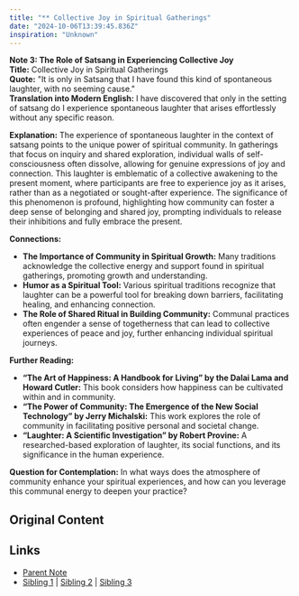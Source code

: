 ```yaml
---
title: "** Collective Joy in Spiritual Gatherings"
date: "2024-10-06T13:39:45.836Z"
inspiration: "Unknown"
---
```


  
**Note 3: The Role of Satsang in Experiencing Collective Joy**  
**Title:** Collective Joy in Spiritual Gatherings  
**Quote:** "It is only in Satsang that I have found this kind of spontaneous laughter, with no seeming cause."  
**Translation into Modern English:** I have discovered that only in the setting of satsang do I experience spontaneous laughter that arises effortlessly without any specific reason.  

**Explanation:** The experience of spontaneous laughter in the context of satsang points to the unique power of spiritual community. In gatherings that focus on inquiry and shared exploration, individual walls of self-consciousness often dissolve, allowing for genuine expressions of joy and connection. This laughter is emblematic of a collective awakening to the present moment, where participants are free to experience joy as it arises, rather than as a negotiated or sought-after experience. The significance of this phenomenon is profound, highlighting how community can foster a deep sense of belonging and shared joy, prompting individuals to release their inhibitions and fully embrace the present.  

**Connections:**  
- **The Importance of Community in Spiritual Growth:** Many traditions acknowledge the collective energy and support found in spiritual gatherings, promoting growth and understanding.  
- **Humor as a Spiritual Tool:** Various spiritual traditions recognize that laughter can be a powerful tool for breaking down barriers, facilitating healing, and enhancing connection.  
- **The Role of Shared Ritual in Building Community:** Communal practices often engender a sense of togetherness that can lead to collective experiences of peace and joy, further enhancing individual spiritual journeys.  

**Further Reading:**  
- **“The Art of Happiness: A Handbook for Living” by the Dalai Lama and Howard Cutler:** This book considers how happiness can be cultivated within and in community.  
- **“The Power of Community: The Emergence of the New Social Technology” by Jerry Michalski:** This work explores the role of community in facilitating positive personal and societal change.  
- **“Laughter: A Scientific Investigation” by Robert Provine:** A researched-based exploration of laughter, its social functions, and its significance in the human experience.  

**Question for Contemplation:** In what ways does the atmosphere of community enhance your spiritual experiences, and how can you leverage this communal energy to deepen your practice?  



## Original Content



## Links

- [Parent Note](/parent-note.md)
- [Sibling 1](/zettel1.md) | [Sibling 2](/zettel2.md) | [Sibling 3](/zettel3.md)
